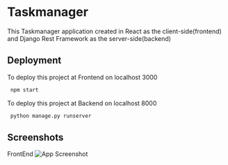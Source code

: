 
# Taskmanager


This Taskmanager application created in React as the client-side(frontend) and Django Rest Framework as the server-side(backend)

## Deployment

To deploy this project at Frontend on localhost 3000


```bash
 npm start
```

To deploy this project at Backend on localhost 8000


```bash
 python manage.py runserver
```

## Screenshots
FrontEnd
![App Screenshot](https://raw.githubusercontent.com/akashbiradar1/TaskManager/55a13e1e34cc0ca5ae08b592d9d5fa96c626e39f/taskmanager%20snips/frontend1.PNGtext=App+Screenshot+Here)

